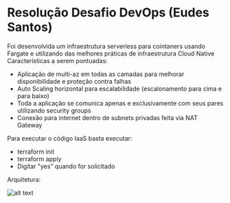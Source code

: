 # Resolução Desafio DevOps (Eudes Santos) 

Foi desenvolvida um infraestrutura serverless para cointaners usando Fargate e utilizando das melhores práticas de infraestrutura Cloud Native
Características a serem pontuadas:
- Aplicação de multi-az em todas as camadas para melhorar disponibilidade e proteção contra falhas
- Auto Scaling horizontal para escalabilidade (escalonamento para cima e para baixo)
- Toda a aplicação se comunica apenas e exclusivamente com seus pares utilizando security groups
- Conexão para internet dentro de subnets privadas feita via NAT Gateway

Para executar o código IaaS basta executar:
- terraform init
- terraform apply
- Digitar "yes" quando for solicitado

Arquitetura:

![alt text](https://github.com/eudesgsantos/desafios/blob/main/architecture.png?raw=true)
